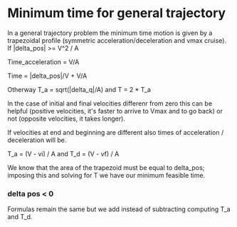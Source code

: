 # Minimum time for general trajectory

In a general trajectory problem the minimum time motion is given by a trapezoidal profile (symmetric acceleration/deceleration and vmax cruise).
If |delta_pos| >= V^2 / A

Time_acceleration = V/A 

Time = |delta_pos|/V + V/A

Otherway T_a = sqrt(|delta_q|/A)   and T = 2 * T_a

In the case of initial and final velocities differenr from zero this can be helpful (positive velocities, it's faster to arrive to Vmax and to go back) or not (opposite velocities, it takes longer).

If velocities at end and beginning are different also times of acceleration / deceleration will be.

T_a = (V - vi) / A    and   T_d = (V - vf) / A

We know that the area of the trapezoid must be equal to delta_pos; imposing this and solving for T we have our minimum feasible time. 

### delta pos < 0

Formulas remain the same but we add instead of subtracting computing T_a and T_d.
